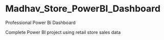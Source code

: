 # Madhav_Store_PowerBI_Dashboard
Professional Power Bi Dashboard

Complete Power BI project using retail store sales data 

<!-- Watch tutorial video on YouTube :) -->
